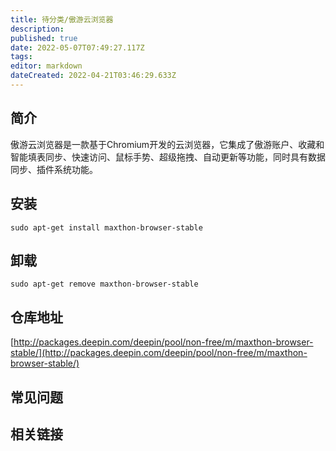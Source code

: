 ```yaml
---
title: 待分类/傲游云浏览器
description: 
published: true
date: 2022-05-07T07:49:27.117Z
tags: 
editor: markdown
dateCreated: 2022-04-21T03:46:29.633Z
---
```


## 简介

傲游云浏览器是一款基于Chromium开发的云浏览器，它集成了傲游账户、收藏和智能填表同步、快速访问、鼠标手势、超级拖拽、自动更新等功能，同时具有数据同步、插件系统功能。

## 安装

`sudo apt-get install maxthon-browser-stable`

## 卸载

`sudo apt-get remove maxthon-browser-stable`

## 仓库地址

[http://packages.deepin.com/deepin/pool/non-free/m/maxthon-browser-stable/](http://packages.deepin.com/deepin/pool/non-free/m/maxthon-browser-stable/)

## 常见问题

## 相关链接
